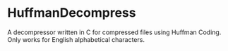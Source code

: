 HuffmanDecompress
=================

A decompressor written in C for compressed files using Huffman Coding. Only works for English alphabetical characters.
